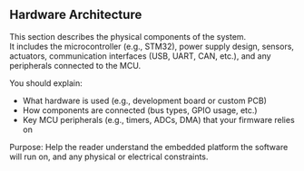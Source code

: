 ## Hardware Architecture

This section describes the physical components of the system.  
It includes the microcontroller (e.g., STM32), power supply design, sensors, actuators, communication interfaces (USB, UART, CAN, etc.), and any peripherals connected to the MCU.

You should explain:

- What hardware is used (e.g., development board or custom PCB)
- How components are connected (bus types, GPIO usage, etc.)
- Key MCU peripherals (e.g., timers, ADCs, DMA) that your firmware relies on

Purpose: Help the reader understand the embedded platform the software will run on, and any physical or electrical constraints.
